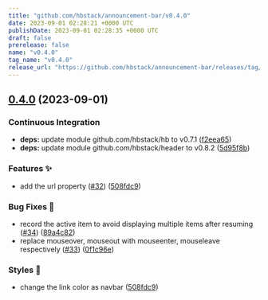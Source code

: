 ```yaml
---
title: "github.com/hbstack/announcement-bar/v0.4.0"
date: 2023-09-01 02:28:21 +0000 UTC
publishDate: 2023-09-01 02:28:35 +0000 UTC
draft: false
prerelease: false
name: "v0.4.0"
tag_name: "v0.4.0"
release_url: "https://github.com/hbstack/announcement-bar/releases/tag/v0.4.0"
---
```


## [0.4.0](https://github.com/hbstack/announcement-bar/compare/v0.3.0...v0.4.0) (2023-09-01)


### Continuous Integration

* **deps:** update module github.com/hbstack/hb to v0.7.1 ([f2eea65](https://github.com/hbstack/announcement-bar/commit/f2eea65baa02d4a1c30848423930157fe02757bf))
* **deps:** update module github.com/hbstack/header to v0.8.2 ([5d95f8b](https://github.com/hbstack/announcement-bar/commit/5d95f8b64e3e46820f814c421cea1d6aa176c16b))


### Features ✨

* add the url property ([#32](https://github.com/hbstack/announcement-bar/issues/32)) ([508fdc9](https://github.com/hbstack/announcement-bar/commit/508fdc9b97c006d5c5bd921694411618abf6d692))


### Bug Fixes 🐞

* record the active item to avoid displaying multiple items after resuming ([#34](https://github.com/hbstack/announcement-bar/issues/34)) ([89a4c82](https://github.com/hbstack/announcement-bar/commit/89a4c82e93a1da9bcd97cf54747fd053640c21b5))
* replace mouseover, mouseout with mouseenter, mouseleave respectively ([#33](https://github.com/hbstack/announcement-bar/issues/33)) ([0f1c96e](https://github.com/hbstack/announcement-bar/commit/0f1c96e1d98c7280e34033b67d27516f0ed93751))


### Styles 🎨

* change the link color as navbar ([508fdc9](https://github.com/hbstack/announcement-bar/commit/508fdc9b97c006d5c5bd921694411618abf6d692))
